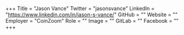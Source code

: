 +++
Title = "Jason Vance"
Twitter = "jasonsvance"
LinkedIn = "https://www.linkedin.com/in/jason-s-vance/"
GitHub = ""
Website = ""
Employer = "CoinZoom"
Role = ""
Image = ""
GitLab = ""
Facebook = ""
+++
